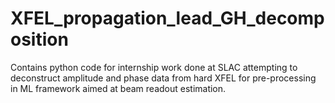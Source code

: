 # XFEL_propagation_lead_GH_decomposition
Contains python code for internship work done at SLAC attempting to deconstruct amplitude and phase data from hard XFEL for pre-processing in ML framework aimed at beam readout estimation.
